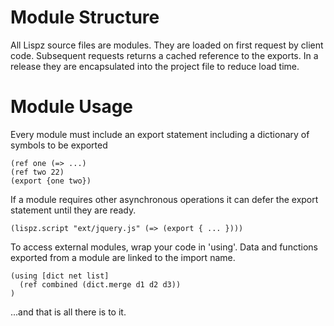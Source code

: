 # Module Structure

All Lispz source files are modules. They are loaded on first request by client code. Subsequent requests returns a cached reference to the exports. In a release they are encapsulated into the project file to reduce load time.

# Module Usage

Every module must include an export statement including a dictionary of symbols to be exported

    (ref one (=> ...)
    (ref two 22)
    (export {one two})

If a module requires other asynchronous operations it can defer the export statement until they are ready.

    (lispz.script "ext/jquery.js" (=> (export { ... })))

To access external modules, wrap your code in 'using'. Data and functions exported from a module are linked to the import name.

    (using [dict net list]
      (ref combined (dict.merge d1 d2 d3))
    )

...and that is all there is to it.
